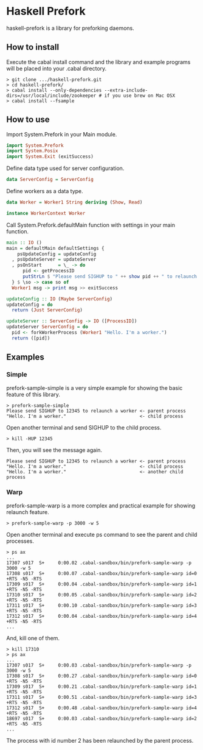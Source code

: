 
Haskell Prefork
===============

haskell-prefork is a library for preforking daemons.

How to install
--------------

Execute the cabal install command and the library and example programs will be placed into your .cabal directory.

    > git clone .../haskell-prefork.git
    > cd haskell-prefork/
    > cabal install --only-dependencies --extra-include-dirs=/usr/local/include/zookeeper # if you use brew on Mac OSX
    > cabal install --fsample

How to use
----------

Import System.Prefork in your Main module.

```haskell
import System.Prefork
import System.Posix
import System.Exit (exitSuccess)
```

Define data type used for server configuration.

```haskell
data ServerConfig = ServerConfig
```

Define workers as a data type.

```haskell
data Worker = Worker1 String deriving (Show, Read)

instance WorkerContext Worker
```

Call System.Prefork.defaultMain function with settings in your main function.
 
```haskell
main :: IO ()
main = defaultMain defaultSettings {
    psUpdateConfig = updateConfig
  , psUpdateServer = updateServer
  , psOnStart      = \_ -> do
      pid <- getProcessID
      putStrLn $ "Please send SIGHUP to " ++ show pid ++ " to relaunch a worker"
  } $ \so -> case so of
  Worker1 msg -> print msg >> exitSuccess

updateConfig :: IO (Maybe ServerConfig)
updateConfig = do
  return (Just ServerConfig)

updateServer :: ServerConfig -> IO ([ProcessID])
updateServer ServerConfig = do
  pid <- forkWorkerProcess (Worker1 "Hello. I'm a worker.")
  return ([pid])
```

Examples
--------

### Simple

prefork-sample-simple is a very simple example for showing the basic feature of this library.

    > prefork-sample-simple
    Please send SIGHUP to 12345 to relaunch a worker <- parent process
    "Hello. I'm a worker."                           <- child process

Open another terminal and send SIGHUP to the child process.

    > kill -HUP 12345

Then, you will see the message again.

    Please send SIGHUP to 12345 to relaunch a worker <- parent process
    "Hello. I'm a worker."                           <- child process
    "Hello. I'm a worker."                           <- another child process

### Warp

prefork-sample-warp is a more complex and practical example for showing relaunch feature.

    > prefork-sample-warp -p 3000 -w 5

Open another terminal and execute ps command to see the parent and child processes.

    > ps ax
    ...
    17307 s017  S+     0:00.02 .cabal-sandbox/bin/prefork-sample-warp -p 3000 -w 5
    17308 s017  S+     0:00.07 .cabal-sandbox/bin/prefork-sample-warp id=0 +RTS -N5 -RTS
    17309 s017  S+     0:00.04 .cabal-sandbox/bin/prefork-sample-warp id=1 +RTS -N5 -RTS
    17310 s017  S+     0:00.05 .cabal-sandbox/bin/prefork-sample-warp id=2 +RTS -N5 -RTS
    17311 s017  S+     0:00.10 .cabal-sandbox/bin/prefork-sample-warp id=3 +RTS -N5 -RTS
    17312 s017  S+     0:00.04 .cabal-sandbox/bin/prefork-sample-warp id=4 +RTS -N5 -RTS
    ...

And, kill one of them.

    > kill 17310
    > ps ax
    ...
    17307 s017  S+     0:00.03 .cabal-sandbox/bin/prefork-sample-warp -p 3000 -w 5
    17308 s017  S+     0:00.27 .cabal-sandbox/bin/prefork-sample-warp id=0 +RTS -N5 -RTS
    17309 s017  S+     0:00.21 .cabal-sandbox/bin/prefork-sample-warp id=1 +RTS -N5 -RTS
    17311 s017  S+     0:00.51 .cabal-sandbox/bin/prefork-sample-warp id=3 +RTS -N5 -RTS
    17312 s017  S+     0:00.48 .cabal-sandbox/bin/prefork-sample-warp id=4 +RTS -N5 -RTS
    18697 s017  S+     0:00.03 .cabal-sandbox/bin/prefork-sample-warp id=2 +RTS -N5 -RTS
    ...

The process with id number 2 has been relaunched by the parent process.

